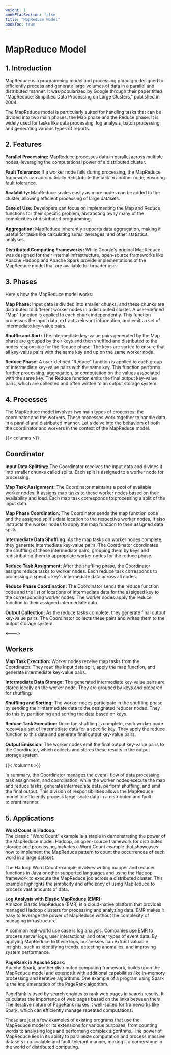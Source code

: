 ```yaml
---
weight: 1
bookFlatSection: false
title: "MapReduce Model"
bookToc: true
---
```


# MapReduce Model
## 1. Introduction
MapReduce is a programming model and processing paradigm designed to efficiently process and generate large volumes of data in a parallel and distributed manner. It was popularized by Google through their paper titled "MapReduce: Simplified Data Processing on Large Clusters," published in 2004.

The MapReduce model is particularly suited for handling tasks that can be divided into two main phases: the Map phase and the Reduce phase. It is widely used for tasks like data processing, log analysis, batch processing, and generating various types of reports.


## 2. Features
**Parallel Processing:** MapReduce processes data in parallel across multiple nodes, leveraging the computational power of a distributed cluster.

**Fault Tolerance:** If a worker node fails during processing, the MapReduce framework can automatically redistribute the task to another node, ensuring fault tolerance.

**Scalability:** MapReduce scales easily as more nodes can be added to the cluster, allowing efficient processing of large datasets.

**Ease of Use:** Developers can focus on implementing the Map and Reduce functions for their specific problem, abstracting away many of the complexities of distributed programming.

**Aggregation:** MapReduce inherently supports data aggregation, making it useful for tasks like calculating sums, averages, and other statistical analyses.

**Distributed Computing Frameworks:** While Google's original MapReduce was designed for their internal infrastructure, open-source frameworks like Apache Hadoop and Apache Spark provide implementations of the MapReduce model that are available for broader use.


## 3. Phases
Here's how the MapReduce model works:  

**Map Phase:**
Input data is divided into smaller chunks, and these chunks are distributed to different worker nodes in a distributed cluster.
A user-defined "Map" function is applied to each chunk independently. This function processes the input data, extracts relevant information, and emits a set of intermediate key-value pairs.

**Shuffle and Sort:**
The intermediate key-value pairs generated by the Map phase are grouped by their keys and then shuffled and distributed to the nodes responsible for the Reduce phase.
The keys are sorted to ensure that all key-value pairs with the same key end up on the same worker node.


**Reduce Phase:**
A user-defined "Reduce" function is applied to each group of intermediate key-value pairs with the same key.
This function performs further processing, aggregation, or computation on the values associated with the same key.
The Reduce function emits the final output key-value pairs, which are collected and often written to an output storage system.


## 4. Processes
The MapReduce model involves two main types of processes: the coordinator and the workers. These processes work together to handle data in a parallel and distributed manner. Let's delve into the behaviors of both the coordinator and workers in the context of the MapReduce model. 

{{< columns >}}
## Coordinator
**Input Data Splitting:** The Coordinator receives the input data and divides it into smaller chunks called splits. Each split is assigned to a worker node for processing.

**Map Task Assignment:** The Coordinator maintains a pool of available worker nodes. It assigns map tasks to these worker nodes based on their availability and load. Each map task corresponds to processing a split of the input data.

**Map Phase Coordination:** The Coordinator sends the map function code and the assigned split's data location to the respective worker nodes. It also instructs the worker nodes to apply the map function to their assigned data splits.

**Intermediate Data Shuffling:** As the map tasks on worker nodes complete, they generate intermediate key-value pairs. The Coordinator coordinates the shuffling of these intermediate pairs, grouping them by keys and redistributing them to appropriate worker nodes for the reduce phase.

**Reduce Task Assignment:** After the shuffling phase, the Coordinator assigns reduce tasks to worker nodes. Each reduce task corresponds to processing a specific key's intermediate data across all nodes.

**Reduce Phase Coordination:** The Coordinator sends the reduce function code and the list of locations of intermediate data for the assigned key to the corresponding worker nodes. The worker nodes apply the reduce function to their assigned intermediate data.

**Output Collection:** As the reduce tasks complete, they generate final output key-value pairs. The Coordinator collects these pairs and writes them to the output storage system.

<---> 
## Workers
**Map Task Execution:** Worker nodes receive map tasks from the Coordinator. They read the input data split, apply the map function, and generate intermediate key-value pairs.

**Intermediate Data Storage:** The generated intermediate key-value pairs are stored locally on the worker node. They are grouped by keys and prepared for shuffling.

**Shuffling and Sorting:** The worker nodes participate in the shuffling phase by sending their intermediate data to the designated reducer nodes. They do this by partitioning and sorting the data based on keys.

**Reduce Task Execution:** Once the shuffling is complete, each worker node receives a set of intermediate data for a specific key. They apply the reduce function to this data and generate final output key-value pairs.

**Output Emission:** The worker nodes emit the final output key-value pairs to the Coordinator, which collects and stores these results in the output storage system.

{{< /columns >}}

In summary, the Coordinator manages the overall flow of data processing, task assignment, and coordination, while the worker nodes execute the map and reduce tasks, generate intermediate data, perform shuffling, and emit the final output. This division of responsibilities allows the MapReduce model to efficiently process large-scale data in a distributed and fault-tolerant manner.


## 5. Applications
**Word Count in Hadoop:**  
The classic "Word Count" example is a staple in demonstrating the power of the MapReduce model. Hadoop, an open-source framework for distributed storage and processing, includes a Word Count example that showcases how to implement the MapReduce pattern to count the occurrences of each word in a large dataset.

The Hadoop Word Count example involves writing mapper and reducer functions in Java or other supported languages and using the Hadoop framework to execute the MapReduce job across a distributed cluster. This example highlights the simplicity and efficiency of using MapReduce to process vast amounts of data.

**Log Analysis with Elastic MapReduce (EMR):**  
Amazon Elastic MapReduce (EMR) is a cloud-native platform that provides managed Hadoop clusters for processing and analyzing data. EMR makes it easy to leverage the power of MapReduce without the complexity of managing infrastructure.

A common real-world use case is log analysis. Companies use EMR to process server logs, user interactions, and other types of event data. By applying MapReduce to these logs, businesses can extract valuable insights, such as identifying trends, detecting anomalies, and improving system performance.

**PageRank in Apache Spark:**  
Apache Spark, another distributed computing framework, builds upon the MapReduce model and extends it with additional capabilities like in-memory processing and iterative algorithms. One example of a program using Spark is the implementation of the PageRank algorithm.

PageRank is used by search engines to rank web pages in search results. It calculates the importance of web pages based on the links between them. The iterative nature of PageRank makes it well-suited for frameworks like Spark, which can efficiently manage repeated computations.

These are just a few examples of existing programs that use the MapReduce model or its extensions for various purposes, from counting words to analyzing logs and performing complex algorithms. The power of MapReduce lies in its ability to parallelize computation and process massive datasets in a scalable and fault-tolerant manner, making it a cornerstone in the world of distributed computing.